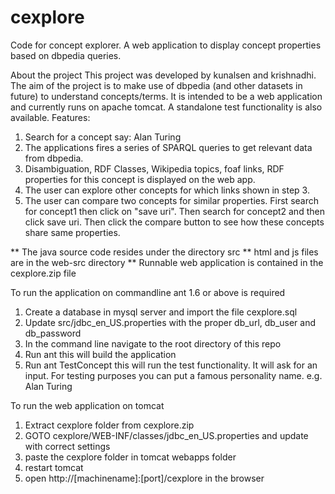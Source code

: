 # cexplore
Code for concept explorer. A web application to display concept properties based on dbpedia queries.

About the project
This project was developed by kunalsen and krishnadhi. The aim of the project is to make use of dbpedia (and other datasets in future)
to understand concepts/terms. It is intended to be a web application and currently runs on apache tomcat. A standalone 
test functionality is also available. Features:
1. Search for a concept say: Alan Turing
2. The applications fires a series of SPARQL queries to get relevant data from dbpedia.
3. Disambiguation, RDF Classes, Wikipedia topics, foaf links, RDF properties for this concept is displayed on the web app.
4. The user can explore other concepts for which links shown in step 3.
5. The user can compare two concepts for similar properties. First search for concept1 then click on "save uri". Then
search for concept2 and then click save uri. Then click the compare button to see how these concepts share same properties.


** The java source code resides under the directory src
** html and js files are in the web-src directory
** Runnable web application is contained in the cexplore.zip file

To run the application on commandline ant 1.6 or above is required
1. Create a database in mysql server and import the file cexplore.sql
2. Update src/jdbc_en_US.properties with the proper db_url, db_user and db_password
3. In the command line navigate to the root directory of this repo
3. Run ant 
    this will build the application
4. Run ant TestConcept
    this will run the test functionality. It will ask for an input. For testing purposes you can put a famous personality name.
    e.g. Alan Turing
    
    
To run the web application on tomcat
1. Extract cexplore folder from cexplore.zip
2. GOTO cexplore/WEB-INF/classes/jdbc_en_US.properties and update with correct settings
3. paste the cexplore folder in tomcat webapps folder
4. restart tomcat
5. open http://[machinename]:[port]/cexplore in the browser
